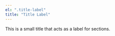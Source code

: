 ```yaml
---
el: ".title-label"
title: "Title Label"
---
```

This is a small title that acts as a label for sections.
